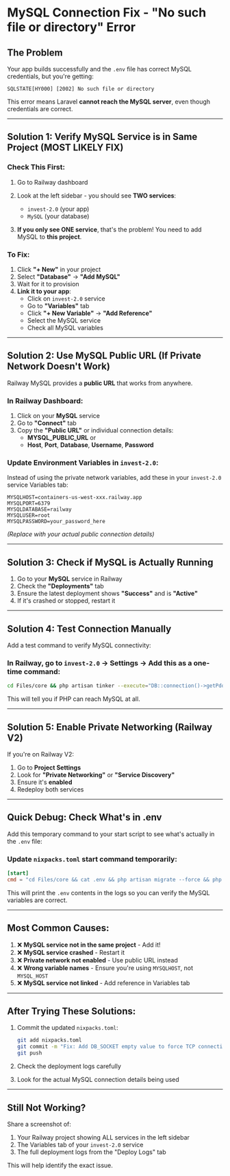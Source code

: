 # MySQL Connection Fix - "No such file or directory" Error

## The Problem

Your app builds successfully and the `.env` file has correct MySQL credentials, but you're getting:
```
SQLSTATE[HY000] [2002] No such file or directory
```

This error means Laravel **cannot reach the MySQL server**, even though credentials are correct.

---

## Solution 1: Verify MySQL Service is in Same Project (MOST LIKELY FIX)

### Check This First:

1. Go to Railway dashboard
2. Look at the left sidebar - you should see **TWO services**:
   - `invest-2.0` (your app)
   - `MySQL` (your database)

3. **If you only see ONE service**, that's the problem! You need to add MySQL to **this project**.

### To Fix:

1. Click **"+ New"** in your project
2. Select **"Database"** → **"Add MySQL"**
3. Wait for it to provision
4. **Link it to your app**:
   - Click on `invest-2.0` service
   - Go to **"Variables"** tab
   - Click **"+ New Variable"** → **"Add Reference"**
   - Select the MySQL service
   - Check all MySQL variables

---

## Solution 2: Use MySQL Public URL (If Private Network Doesn't Work)

Railway MySQL provides a **public URL** that works from anywhere.

### In Railway Dashboard:

1. Click on your **MySQL** service
2. Go to **"Connect"** tab
3. Copy the **"Public URL"** or individual connection details:
   - **MYSQL_PUBLIC_URL** or
   - **Host**, **Port**, **Database**, **Username**, **Password**

### Update Environment Variables in `invest-2.0`:

Instead of using the private network variables, add these in your `invest-2.0` service Variables tab:

```
MYSQLHOST=containers-us-west-xxx.railway.app
MYSQLPORT=6379
MYSQLDATABASE=railway
MYSQLUSER=root
MYSQLPASSWORD=your_password_here
```

*(Replace with your actual public connection details)*

---

## Solution 3: Check if MySQL is Actually Running

1. Go to your **MySQL** service in Railway
2. Check the **"Deployments"** tab
3. Ensure the latest deployment shows **"Success"** and is **"Active"**
4. If it's crashed or stopped, restart it

---

## Solution 4: Test Connection Manually

Add a test command to verify MySQL connectivity:

### In Railway, go to `invest-2.0` → Settings → Add this as a one-time command:

```bash
cd Files/core && php artisan tinker --execute="DB::connection()->getPdo(); echo 'Connected successfully';"
```

This will tell you if PHP can reach MySQL at all.

---

## Solution 5: Enable Private Networking (Railway V2)

If you're on Railway V2:

1. Go to **Project Settings**
2. Look for **"Private Networking"** or **"Service Discovery"**
3. Ensure it's **enabled**
4. Redeploy both services

---

## Quick Debug: Check What's in .env

Add this temporary command to your start script to see what's actually in the `.env` file:

### Update `nixpacks.toml` start command temporarily:

```toml
[start]
cmd = "cd Files/core && cat .env && php artisan migrate --force && php artisan serve --host=0.0.0.0 --port=$PORT"
```

This will print the `.env` contents in the logs so you can verify the MySQL variables are correct.

---

## Most Common Causes:

1. ❌ **MySQL service not in the same project** - Add it!
2. ❌ **MySQL service crashed** - Restart it
3. ❌ **Private network not enabled** - Use public URL instead
4. ❌ **Wrong variable names** - Ensure you're using `MYSQLHOST`, not `MYSQL_HOST`
5. ❌ **MySQL service not linked** - Add reference in Variables tab

---

## After Trying These Solutions:

1. Commit the updated `nixpacks.toml`:
   ```bash
   git add nixpacks.toml
   git commit -m "Fix: Add DB_SOCKET empty value to force TCP connection"
   git push
   ```

2. Check the deployment logs carefully
3. Look for the actual MySQL connection details being used

---

## Still Not Working?

Share a screenshot of:
1. Your Railway project showing ALL services in the left sidebar
2. The Variables tab of your `invest-2.0` service
3. The full deployment logs from the "Deploy Logs" tab

This will help identify the exact issue.
